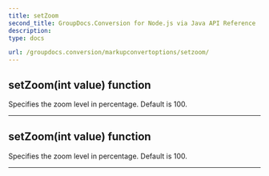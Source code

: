 ```yaml
---
title: setZoom
second_title: GroupDocs.Conversion for Node.js via Java API Reference
description: 
type: docs

url: /groupdocs.conversion/markupconvertoptions/setzoom/
---
```


## setZoom(int value)  function

 Specifies the zoom level in percentage. Default is 100.
 


---


## setZoom(int value)  function

 Specifies the zoom level in percentage. Default is 100.
 


---


